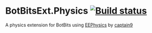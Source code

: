 # BotBitsExt.Physics [![Build status](https://ci.appveyor.com/api/projects/status/yv6kpnqk8hfnxkn2?svg=true)](https://ci.appveyor.com/project/Tunous/botbitsext-physics)

A physics extension for BotBits using [EEPhysics](https://github.com/cap9/EEPhysics) by [captain9](https://github.com/cap9)
